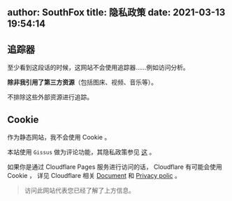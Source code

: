 author: SouthFox
title: 隐私政策
date: 2021-03-13 19:54:14
---

## 追踪器

至少看到这段话的时候，这网站不会使用追踪器……例如访问分析。

 **除非我引用了第三方资源**（包括图床、视频、音乐等）。

不排除这些外部资源进行追踪。


## Cookie 

作为静态网站，我不会使用 Cookie 。

本站使用 `Gissus` 做为评论功能，其隐私政策参见 [这](https://github.com/giscus/giscus/blob/main/PRIVACY-POLICY.md) 。

如果你是通过 Cloudflare Pages 服务进行访问的话， Cloudflare 有可能会使用 Cookie ， 详见 Cloudflare 相关 [Document](https://support.cloudflare.com/hc/en-us/articles/200170156-Understanding-the-Cloudflare-Cookies) 和 [Privacy polic](https://www.cloudflare.com/privacypolicy/) 。



> 访问此网站代表您已经了解了上方信息。